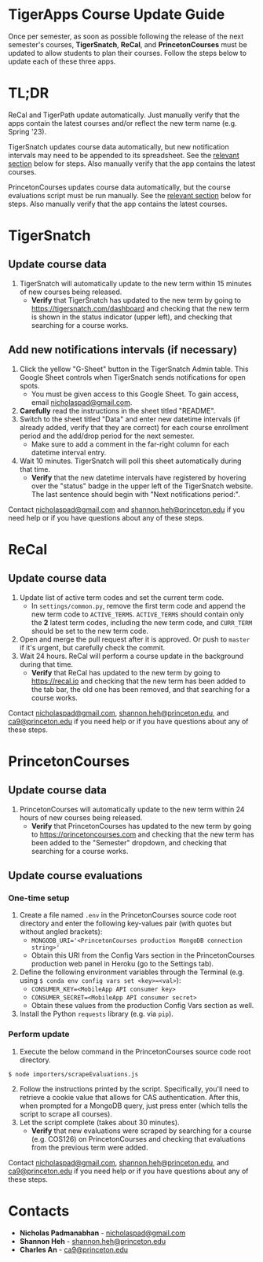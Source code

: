 # TigerApps Course Update Guide

Once per semester, as soon as possible following the release of the next semester's courses, **TigerSnatch**, **ReCal**, and **PrincetonCourses** must be updated to allow students to plan their courses. Follow the steps below to update each of these three apps.

# TL;DR

ReCal and TigerPath update automatically. Just manually verify that the apps contain the latest courses and/or reflect the new term name (e.g. Spring '23).

TigerSnatch updates course data automatically, but new notification intervals may need to be appended to its spreadsheet. See the [relevant section](#add-new-notifications-intervals-if-necessary) below for steps. Also manually verify that the app contains the latest courses.

PrincetonCourses updates course data automatically, but the course evaluations script must be run manually. See the [relevant section](#update-course-evaluations) below for steps. Also manually verify that the app contains the latest courses.

# TigerSnatch

## Update course data

1. TigerSnatch will automatically update to the new term within 15 minutes of new courses being released.
   - **Verify** that TigerSnatch has updated to the new term by going to https://tigersnatch.com/dashboard and checking that the new term is shown in the status indicator (upper left), and checking that searching for a course works.

## Add new notifications intervals (if necessary)

1. Click the yellow "G-Sheet" button in the TigerSnatch Admin table. This Google Sheet controls when TigerSnatch sends notifications for open spots.
   - You must be given access to this Google Sheet. To gain access, email nicholaspad@gmail.com.
2. **Carefully** read the instructions in the sheet titled "README".
3. Switch to the sheet titled "Data" and enter new datetime intervals (if already added, verify that they are correct) for each course enrollment period and the add/drop period for the next semester.
   - Make sure to add a comment in the far-right column for each datetime interval entry.
4. Wait 10 minutes. TigerSnatch will poll this sheet automatically during that time.
   - **Verify** that the new datetime intervals have registered by hovering over the "status" badge in the upper left of the TigerSnatch website. The last sentence should begin with "Next notifications period:".

Contact nicholaspad@gmail.com and shannon.heh@princeton.edu if you need help or if you have questions about any of these steps.

# ReCal

## Update course data

1. Update list of active term codes and set the current term code.
   - In `settings/common.py`, remove the first term code and append the new term code to `ACTIVE_TERMS`. `ACTIVE_TERMS` should contain only the **2** latest term codes, including the new term code, and `CURR_TERM` should be set to the new term code.
2. Open and merge the pull request after it is approved. Or push to `master` if it's urgent, but carefully check the commit.
3. Wait 24 hours. ReCal will perform a course update in the background during that time.
   - **Verify** that ReCal has updated to the new term by going to https://recal.io and checking that the new term has been added to the tab bar, the old one has been removed, and that searching for a course works.

Contact nicholaspad@gmail.com, shannon.heh@princeton.edu, and ca9@princeton.edu if you need help or if you have questions about any of these steps.

# PrincetonCourses

## Update course data

1. PrincetonCourses will automatically update to the new term within 24 hours of new courses being released.
   - **Verify** that PrincetonCourses has updated to the new term by going to https://princetoncourses.com and checking that the new term has been added to the "Semester" dropdown, and checking that searching for a course works.

## Update course evaluations

### One-time setup

1. Create a file named `.env` in the PrincetonCourses source code root directory and enter the following key-values pair (with quotes but without angled brackets):
   - `MONGODB_URI='<PrincetonCourses production MongoDB connection string>'`
   - Obtain this URI from the Config Vars section in the PrincetonCourses production web panel in Heroku (go to the Settings tab).
2. Define the following environment variables through the Terminal (e.g. using `$ conda env config vars set <key>=<val>`):
   - `CONSUMER_KEY=<MobileApp API consumer key>`
   - `CONSUMER_SECRET=<MobileApp API consumer secret>`
   - Obtain these values from the production Config Vars section as well.
3. Install the Python `requests` library (e.g. via `pip`).

### Perform update

1. Execute the below command in the PrincetonCourses source code root directory.

```
$ node importers/scrapeEvaluations.js
```

2. Follow the instructions printed by the script. Specifically, you'll need to retrieve a cookie value that allows for CAS authentication. After this, when prompted for a MongoDB query, just press enter (which tells the script to scrape all courses).
3. Let the script complete (takes about 30 minutes).
   - **Verify** that new evaluations were scraped by searching for a course (e.g. COS126) on PrincetonCourses and checking that evaluations from the previous term were added.

Contact nicholaspad@gmail.com, shannon.heh@princeton.edu, and ca9@princeton.edu if you need help or if you have questions about any of these steps.

# Contacts

- **Nicholas Padmanabhan** - nicholaspad@gmail.com
- **Shannon Heh** - shannon.heh@princeton.edu
- **Charles An** - ca9@princeton.edu
